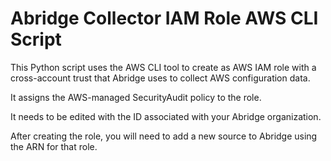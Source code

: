 # Abridge Collector IAM Role AWS CLI Script

This Python script uses the AWS CLI tool to create as AWS IAM role with a
cross-account trust that Abridge uses to collect AWS configuration data.

It assigns the AWS-managed SecurityAudit policy to the role.

It needs to be edited with the ID associated with your Abridge organization.


After creating the role, you will need to add a new source to Abridge using
the ARN for that role.

